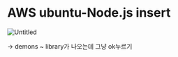 # AWS ubuntu-Node.js insert

![Untitled](AWS%20ubuntu-Node%20js%20insert%2064fb07d19718439795ffea4e98d7900f/Untitled.png)

→ demons ~ library가 나오는데 그냥 ok누르기

